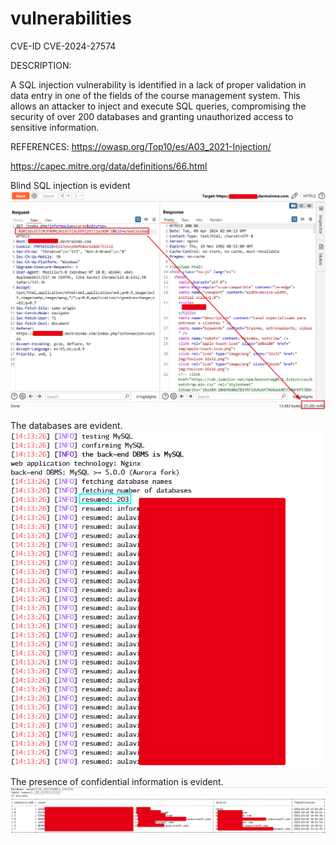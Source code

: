 # vulnerabilities

CVE-ID
CVE-2024-27574

DESCRIPTION:

A SQL injection vulnerability is identified in a lack of proper validation in data entry in one of the fields of the course management system. This allows an attacker to inject and execute SQL queries, compromising the security of over 200 databases and granting unauthorized access to sensitive information.

REFERENCES:
https://owasp.org/Top10/es/A03_2021-Injection/ 

https://capec.mitre.org/data/definitions/66.html




Blind SQL injection is evident
![](https://github.com/7WaySecurity/vulnerabilities/blob/main/Screenshot.png)


The databases are evident.
![](https://github.com/7WaySecurity/vulnerabilities/blob/main/Screenshot1.png)

The presence of confidential information is evident.
![](https://github.com/7WaySecurity/vulnerabilities/blob/main/Screenshot2.png)
